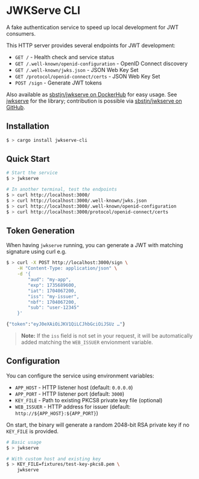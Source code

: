 # JWKServe CLI

A fake authentication service to speed up local development for JWT consumers.

This HTTP server provides several endpoints for JWT development:

- `GET /` - Health check and service status
- `GET /.well-known/openid-configuration` - OpenID Connect discovery
- `GET /.well-known/jwks.json` - JSON Web Key Set
- `GET /protocol/openid-connect/certs` - JSON Web Key Set
- `POST /sign` - Generate JWT tokens

Also available as [sbstjn/jwkserve on DockerHub](https://hub.docker.com/repository/docker/sbstjn/jwkserve/general) for easy usage. See [jwkserve](https://crates.io/crates/jwkserve) for the library; contribution is possible via [sbstjn/jwkserve on GitHub](https://github.com/sbstjn/jwkserve).

## Installation

```bash
$ > cargo install jwkserve-cli
```

## Quick Start

```bash
# Start the service
$ > jwkserve

# In another terminal, test the endpoints
$ > curl http://localhost:3000/
$ > curl http://localhost:3000/.well-known/jwks.json
$ > curl http://localhost:3000/.well-known/openid-configuration
$ > curl http://localhost:3000/protocol/openid-connect/certs
```

## Token Generation

When having `jwkserve` running, you can generate a JWT with matching signature using curl e.g.

```bash
$ > curl -X POST http://localhost:3000/sign \
    -H "Content-Type: application/json" \
    -d '{
        "aud": "my-app",
        "exp": 1735689600,
        "iat": 1704067200,
        "iss": "my-issuer",
        "nbf": 1704067200,
        "sub": "user-12345"
    }'

{"token":"eyJ0eXAiOiJKV1QiLCJhbGciOiJSUz …"}
```

> **Note:** If the `iss` field is not set in your request, it will be automatically added matching the `WEB_ISSUER` envionment variable.

## Configuration

You can configure the service using environment variables:

- `APP_HOST` - HTTP listener host (default: `0.0.0.0`)
- `APP_PORT` - HTTP listener port (default: `3000`)
- `KEY_FILE` - Path to existing PKCS8 private key file (optional)
- `WEB_ISSUER` - HTTP address for issuer (default: `http://${APP_HOST}:${APP_PORT}`)

On start, the binary will generate a random 2048-bit RSA private key if no `KEY_FILE` is provided.

```bash
# Basic usage
$ > jwkserve

# With custom host and existing key
$ > KEY_FILE=fixtures/test-key-pkcs8.pem \
    jwkserve
```
